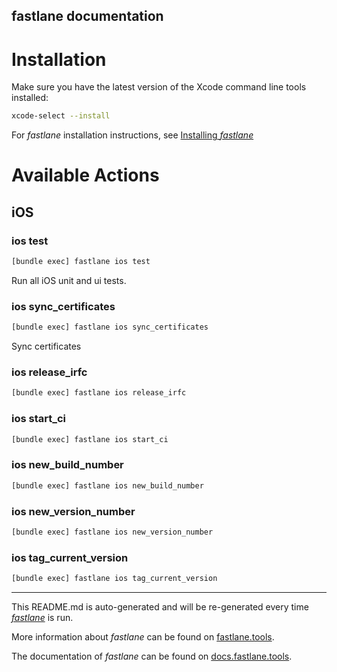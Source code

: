 fastlane documentation
----

# Installation

Make sure you have the latest version of the Xcode command line tools installed:

```sh
xcode-select --install
```

For _fastlane_ installation instructions, see [Installing _fastlane_](https://docs.fastlane.tools/#installing-fastlane)

# Available Actions

## iOS

### ios test

```sh
[bundle exec] fastlane ios test
```

Run all iOS unit and ui tests.

### ios sync_certificates

```sh
[bundle exec] fastlane ios sync_certificates
```

Sync certificates

### ios release_irfc

```sh
[bundle exec] fastlane ios release_irfc
```



### ios start_ci

```sh
[bundle exec] fastlane ios start_ci
```



### ios new_build_number

```sh
[bundle exec] fastlane ios new_build_number
```



### ios new_version_number

```sh
[bundle exec] fastlane ios new_version_number
```



### ios tag_current_version

```sh
[bundle exec] fastlane ios tag_current_version
```



----

This README.md is auto-generated and will be re-generated every time [_fastlane_](https://fastlane.tools) is run.

More information about _fastlane_ can be found on [fastlane.tools](https://fastlane.tools).

The documentation of _fastlane_ can be found on [docs.fastlane.tools](https://docs.fastlane.tools).
